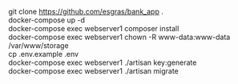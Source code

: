 git clone https://github.com/esgras/bank_app .  
docker-compose up -d  
docker-compose exec webserver1 composer install  
docker-compose exec webserver1 chown -R www-data:www-data /var/www/storage  
cp .env.example .env  
docker-compose exec webserver1 ./artisan key:generate  
docker-compose exec webserver1 ./artisan migrate